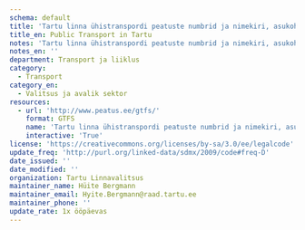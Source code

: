 ```yaml
---
schema: default
title: 'Tartu linna ühistranspordi peatuste numbrid ja nimekiri, asukohad ja sõiduplaanid'
title_en: Public Transport in Tartu
notes: 'Tartu linna ühistranspordi peatuste numbrid ja nimekiri, asukohad ja sõiduplaanid Maanteameti halduses olevas ÜTRIS serveris'
notes_en: ''
department: Transport ja liiklus
category:
  - Transport
category_en:
  - Valitsus ja avalik sektor
resources:
  - url: 'http://www.peatus.ee/gtfs/'
    format: GTFS
    name: 'Tartu linna ühistranspordi peatuste numbrid ja nimekiri, asukohad ja sõiduplaanid'
    interactive: 'True'
license: 'https://creativecommons.org/licenses/by-sa/3.0/ee/legalcode'
update_freq: 'http://purl.org/linked-data/sdmx/2009/code#freq-D'
date_issued: ''
date_modified: ''
organization: Tartu Linnavalitsus
maintainer_name: Hüite Bergmann
maintainer_email: Hyite.Bergmann@raad.tartu.ee
maintainer_phone: ''
update_rate: 1x ööpäevas
---
```

